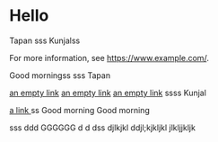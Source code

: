# Hello
Tapan
sss
Kunjalss

For more information, see https://www.example.com/.

Good morningss 
sss
Tapan

[an empty link]() [an empty link]() [an empty link]()
ssss
Kunjal

[ a link ](https://www.example.com/)
ss
Good morning  Good morning 

sss
ddd
GGGGGG
d
d
dss
djlkjkl
ddjl;kjkljkl 
jlkljjkljk
